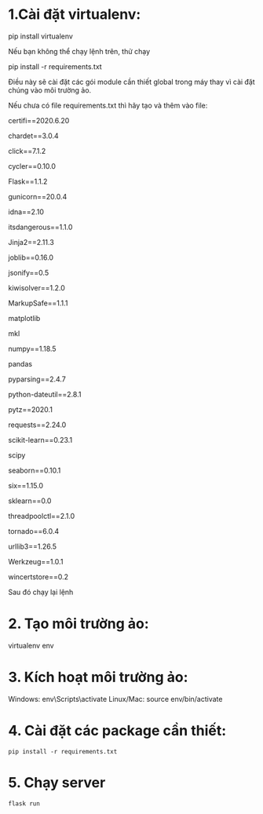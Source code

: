 # 1.Cài đặt virtualenv:

  pip install virtualenv
  
Nếu bạn không thể chạy lệnh trên, thử chạy

  pip install -r requirements.txt
  
Điều này sẽ cài đặt các gói module cần thiết global trong máy thay vì cài đặt chúng vào môi trường ảo.

Nếu chưa có file requirements.txt thì hãy tạo và thêm vào file:

certifi==2020.6.20

chardet==3.0.4

click==7.1.2

cycler==0.10.0

Flask==1.1.2

gunicorn==20.0.4

idna==2.10

itsdangerous==1.1.0

Jinja2==2.11.3

joblib==0.16.0  

jsonify==0.5

kiwisolver==1.2.0

MarkupSafe==1.1.1

matplotlib 

mkl

numpy==1.18.5

pandas 

pyparsing==2.4.7

python-dateutil==2.8.1

pytz==2020.1

requests==2.24.0

scikit-learn==0.23.1

scipy 

seaborn==0.10.1

six==1.15.0

sklearn==0.0

threadpoolctl==2.1.0

tornado==6.0.4

urllib3==1.26.5

Werkzeug==1.0.1

wincertstore==0.2

Sau đó chạy lại lệnh

# 2. Tạo môi trường ảo:

virtualenv env

# 3. Kích hoạt môi trường ảo:
Windows:
    env\Scripts\activate
Linux/Mac:
    source env/bin/activate
# 4. Cài đặt các package cần thiết:
    pip install -r requirements.txt
# 5. Chạy server
    flask run
